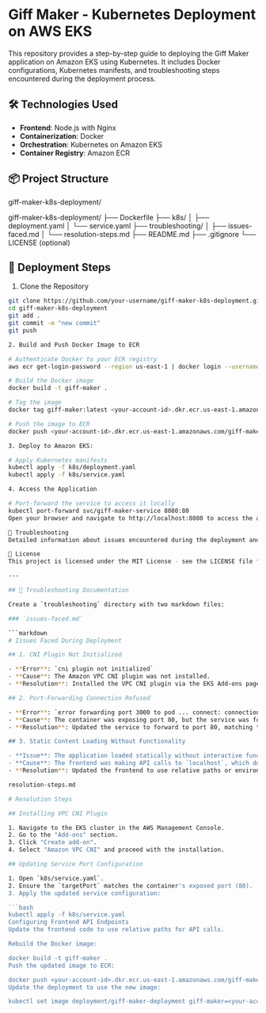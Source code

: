 # Giff Maker - Kubernetes Deployment on AWS EKS

This repository provides a step-by-step guide to deploying the Giff Maker application on Amazon EKS using Kubernetes. It includes Docker configurations, Kubernetes manifests, and troubleshooting steps encountered during the deployment process.

## 🛠️ Technologies Used

- **Frontend**: Node.js with Nginx
- **Containerization**: Docker
- **Orchestration**: Kubernetes on Amazon EKS
- **Container Registry**: Amazon ECR

## 📦 Project Structure

giff-maker-k8s-deployment/

giff-maker-k8s-deployment/
├── Dockerfile
├── k8s/
│   ├── deployment.yaml
│   └── service.yaml
├── troubleshooting/
│   ├── issues-faced.md
│   └── resolution-steps.md
├── README.md
├── .gitignore
└── LICENSE (optional)



## 🚀 Deployment Steps

1. Clone the Repository

```bash
git clone https://github.com/your-username/giff-maker-k8s-deployment.git
cd giff-maker-k8s-deployment
git add .
git commit -m "new commit"
git push

2. Build and Push Docker Image to ECR

# Authenticate Docker to your ECR registry
aws ecr get-login-password --region us-east-1 | docker login --username AWS --password-stdin <your-account-id>.dkr.ecr.us-east-1.amazonaws.com

# Build the Docker image
docker build -t giff-maker .

# Tag the image
docker tag giff-maker:latest <your-account-id>.dkr.ecr.us-east-1.amazonaws.com/giff-maker:latest

# Push the image to ECR
docker push <your-account-id>.dkr.ecr.us-east-1.amazonaws.com/giff-maker:latest

3. Deploy to Amazon EKS:

# Apply Kubernetes manifests
kubectl apply -f k8s/deployment.yaml
kubectl apply -f k8s/service.yaml

4. Access the Application

# Port-forward the service to access it locally
kubectl port-forward svc/giff-maker-service 8080:80
Open your browser and navigate to http://localhost:8080 to access the application.

🐞 Troubleshooting
Detailed information about issues encountered during the deployment and their resolutions can be found in the troubleshooting directory.

📄 License
This project is licensed under the MIT License - see the LICENSE file for details.

---

## 🐛 Troubleshooting Documentation

Create a `troubleshooting` directory with two markdown files:

### `issues-faced.md`

```markdown
# Issues Faced During Deployment

## 1. CNI Plugin Not Initialized

- **Error**: `cni plugin not initialized`
- **Cause**: The Amazon VPC CNI plugin was not installed.
- **Resolution**: Installed the VPC CNI plugin via the EKS Add-ons page in the AWS Management Console.

## 2. Port-Forwarding Connection Refused

- **Error**: `error forwarding port 3000 to pod ... connect: connection refused`
- **Cause**: The container was exposing port 80, but the service was forwarding to port 3000.
- **Resolution**: Updated the service to forward to port 80, matching the container's exposed port.

## 3. Static Content Loading Without Functionality

- **Issue**: The application loaded statically without interactive functionality.
- **Cause**: The frontend was making API calls to `localhost`, which doesn't resolve correctly within the container.
- **Resolution**: Updated the frontend to use relative paths or environment variables for API endpoints.

resolution-steps.md

# Resolution Steps

## Installing VPC CNI Plugin

1. Navigate to the EKS cluster in the AWS Management Console.
2. Go to the "Add-ons" section.
3. Click "Create add-on".
4. Select "Amazon VPC CNI" and proceed with the installation.

## Updating Service Port Configuration

1. Open `k8s/service.yaml`.
2. Ensure the `targetPort` matches the container's exposed port (80).
3. Apply the updated service configuration:

```bash
kubectl apply -f k8s/service.yaml
Configuring Frontend API Endpoints
Update the frontend code to use relative paths for API calls.

Rebuild the Docker image:

docker build -t giff-maker .
Push the updated image to ECR:

docker push <your-account-id>.dkr.ecr.us-east-1.amazonaws.com/giff-maker:latest
Update the deployment to use the new image:

kubectl set image deployment/giff-maker-deployment giff-maker=<your-account-id>.dkr.ecr.us-east-1.amazonaws.com/giff-maker:latest

